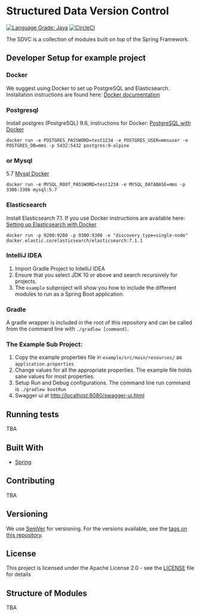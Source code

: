 # Structured Data Version Control
[![Language Grade: Java](https://img.shields.io/lgtm/grade/java/g/Open-MBEE/mms.svg?logo=lgtm&logoWidth=18)](https://lgtm.com/projects/g/Open-MBEE/mms/context:java) [![CircleCI](https://circleci.com/gh/Open-MBEE/mms.svg?style=svg)](https://circleci.com/gh/Open-MBEE/mms)

The SDVC is a collection of modules built on top of the Spring Framework.

## Developer Setup for example project
### Docker 
We suggest using Docker to set up PostgreSQL and Elasticsearch.  Installation 
instructions are found here: [Docker documentation](https://docs.docker.com/)

### Postgresql
Install postgres (PostgreSQL) 9.6, instructions for Docker: [PostgreSQL with Docker](https://hub.docker.com/_/postgres)

    docker run -e POSTGRES_PASSWORD=test1234 -e POSTGRES_USER=mmsuser -e POSTGRES_DB=mms -p 5432:5432 postgres:9-alpine
    
### or Mysql
5.7 [Mysql Docker](https://hub.docker.com/_/mysql/)

    docker run -e MYSQL_ROOT_PASSWORD=test1234 -e MYSQL_DATABASE=mms -p 3306:3306 mysql:5.7

### Elasticsearch
Install Elasticsearch 7.1.  If you use Docker instructions are available here: [Setting up Elasticsearch with Docker](https://www.elastic.co/guide/en/elasticsearch/reference/current/docker.html)

    docker run -p 9200:9200 -p 9300:9300 -e "discovery.type=single-node" docker.elastic.co/elasticsearch/elasticsearch:7.1.1
    
### IntelliJ IDEA

1. Import Gradle Project to IntelliJ IDEA
2. Ensure that you select JDK 10 or above and search recursively for projects.
3. The `example` subproject will show you how to include the different modules to run as a Spring Boot application.

### Gradle
A gradle wrapper is included in the root of this repository and can be called from the command line with `./gradlew [command]`.

### The Example Sub Project:
1. Copy the example properties file in `example/src/main/resources/` as `application.properties`
1. Change values for all the appropriate properties. The example file holds sane values for most properties.
1. Setup Run and Debug configurations. The command line run command is `./gradlew bootRun`
1. Swagger ui at [http://localhost:8080/swagger-ui.html](http://localhost:8080/swagger-ui.html)

## Running tests

TBA

## Built With

* [Spring](https://spring.io)


## Contributing

TBA

## Versioning

We use [SemVer](http://semver.org/) for versioning. For the versions available, see the [tags on this repository](https://github.com/Open-MBEE/mms-sdvc.git). 


## License

This project is licensed under the Apache License 2.0 - see the [LICENSE](LICENSE) file for details

## Structure of Modules 

TBA


